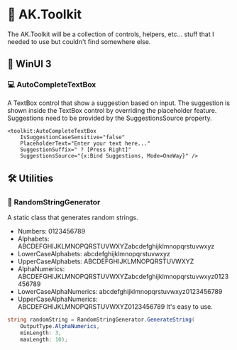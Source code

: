 # 🧰 AK.Toolkit
The AK.Toolkit will be a collection of controls, helpers, etc... stuff that I needed to use but couldn't find somewhere else.

## 🔵 WinUI 3

### 💻 AutoCompleteTextBox
A TextBox control that show a suggestion based on input.
The suggestion is shown inside the TextBox control by overriding the placeholder feature.
Suggestions need to be provided by the SuggestionsSource property.
```xaml
<toolkit:AutoCompleteTextBox
    IsSuggestionCaseSensitive="false"
    PlaceholderText="Enter your text here..."
    SuggestionSuffix=" ? [Press Right]"
    SuggestionsSource="{x:Bind Suggestions, Mode=OneWay}" />
```

## 🛠️ Utilities

### 🧩 RandomStringGenerator
A static class that generates random strings.
- Numbers: 0123456789
- Alphabets: ABCDEFGHIJKLMNOPQRSTUVWXYZabcdefghijklmnopqrstuvwxyz
- LowerCaseAlphabets: abcdefghijklmnopqrstuvwxyz
- UpperCaseAlphabets: ABCDEFGHIJKLMNOPQRSTUVWXYZ
- AlphaNumerics: ABCDEFGHIJKLMNOPQRSTUVWXYZabcdefghijklmnopqrstuvwxyz0123456789
- LowerCaseAlphaNumerics: abcdefghijklmnopqrstuvwxyz0123456789
- UpperCaseAlphaNumerics: ABCDEFGHIJKLMNOPQRSTUVWXYZ0123456789
It's easy to use.
```csharp
string randomString = RandomStringGenerator.GenerateString(
    OutputType.AlphaNumerics,
    minLength: 3,
    maxLength: 10);
```
